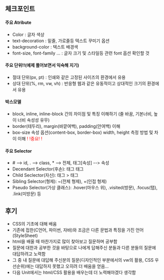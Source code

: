 ## 체크포인트
#### 주요 Atribute 
- Color : 글자 색상
- text-decoration : 밑줄, 가로줄등 텍스트 꾸미기 옵션
- background-color : 텍스트 배경색
- font-size, font-family ... : 글자 크기 및 스타일등 관련 font 옵션 확인할 것 
#### 주요 단위!!(예제 풀어보면서 익숙해 지기)
- 절대 단위(px, pt) : 인쇄와 같은 고정된 사이즈의 환경에서 유용
- 상대 단위(%, rm, vw, vh) : 반응형 웹과 같은 유동적이고 상대적인 크기의 환경에서 유용
#### 박스모델
- block, inline, inline-block 간의 차이점 및 특징 이해하기 (줄 바꿈, 기본너비, 높이 너비 속성성 유무)
- border(테두리), margin(바깥여백), padding(안여백) 이해
- box-size 속성 옵션(content-box, border-box) width, height 측정 방법 및 차이 이해 <span style="color:red">! !중요! !</span>
#### 주요 Selector
- <span>#</span> --> id, . --> class, * --> 전체, 태그[속성] --> 속성
- Decendant Selector(후손): 태그 태그
- Child Seclector(자신): 태그 > 태그
- Sibling Selector(형제): ~(전체 형제), +(인접 형제)
- Pseudo Selector(가상 클래스): .hover(마우스 위), .visited(방문), .focus(탭), .link(미방문) 등

## 후기
- CSS의 기초에 대해 배움
- 기존에 접한(C언어, 파이썬, 자바)와 조금은 다른 문법과 특징을 가진 언어(StyleSheet)
- html을 배울 때 마찬가지로 많이 찾아보고 질문하며 공부함
- 질문에 대한과 공부한 것을 바탕으로 나에게 답해주신 분들과 다른 분들의 질문에 대답하려고 노력함
- 그 중 내 질문에 대답해 주신분의 질문(디자인적인 부분에서의 vw의 활용, CSS 우선순위)에는 대답하지 못했고 오히려 더 배움을 얻음...
- 다음 Unit에서는 html/CSS 활용을 배우는데 더 노력해야겠다 생각함
